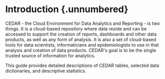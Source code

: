 # Introduction {.unnumbered}

CEDAR - the Cloud Environment for Data Analytics and Reporting - is two things. It is a cloud-based repository where data reside and can be accessed to support the creation of reports, dashboards and other data products, as well as any form of analysis. It is also a set of cloud-based tools for data scientists, informaticians and epidemiologists to use in that analysis and creation of data products. CEDAR's goal is to be the single trusted source of information for analytics.

This guide provides detailed descriptions of CEDAR tables, selected data dictionaries, and descriptive statistics.